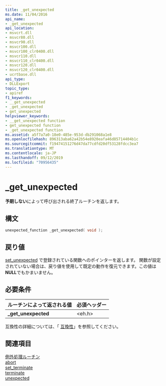 ```yaml
---
title: _get_unexpected
ms.date: 11/04/2016
api_name:
- _get_unexpected
api_location:
- msvcrt.dll
- msvcr80.dll
- msvcr90.dll
- msvcr100.dll
- msvcr100_clr0400.dll
- msvcr110.dll
- msvcr110_clr0400.dll
- msvcr120.dll
- msvcr120_clr0400.dll
- ucrtbase.dll
api_type:
- DLLExport
topic_type:
- apiref
f1_keywords:
- __get_unexpected
- _get_unexpected
- get_unexpected
helpviewer_keywords:
- __get_unexpected function
- get_unexpected function
- _get_unexpected function
ms.assetid: a5f7a7a0-18e0-485e-953d-db291068a1e8
ms.openlocfilehash: 896313aba62a42b54e8920eafa46d85714404b1c
ms.sourcegitcommit: f19474151276d47da77cdfd20df53128fdcc3ea7
ms.translationtype: MT
ms.contentlocale: ja-JP
ms.lasthandoff: 09/12/2019
ms.locfileid: "70956435"
---
```

# <a name="_get_unexpected"></a>_get_unexpected

**予期しない**によって呼び出される終了ルーチンを返します。

## <a name="syntax"></a>構文

```C
unexpected_function _get_unexpected( void );
```

## <a name="return-value"></a>戻り値

[set_unexpected](set-unexpected-crt.md) で登録されている関数へのポインターを返します。 関数が設定されていない場合は、戻り値を使用して既定の動作を復元できます。この値は**NULL**でもかまいません。

## <a name="requirements"></a>必要条件

|ルーチンによって返される値|必須ヘッダー|
|-------------|---------------------|
|**_get_unexpected**|\<eh.h>|

互換性の詳細については、「 [互換性](../../c-runtime-library/compatibility.md)」を参照してください。

## <a name="see-also"></a>関連項目

[例外処理ルーチン](../../c-runtime-library/exception-handling-routines.md)<br/>
[abort](abort.md)<br/>
[set_terminate](set-terminate-crt.md)<br/>
[terminate](terminate-crt.md)<br/>
[unexpected](unexpected-crt.md)<br/>
